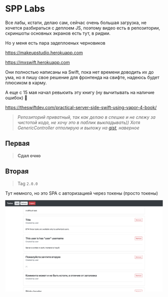 # SPP Labs

Все лабы, кстати, делаю сам, сейчас очень большая загрузка, не хочется разбираться с деплоем JS, поэтому видео есть в репозитории, скриншоты основных экранов есть тут, в ридми.

Но у меня есть пара задеплоеных черновиков

https://makeupstudio.herokuapp.com

https://mxswift.herokuapp.com

Они полностью написаны на Swift, пока нет времени доводить их до ума, но я пишу свое решение для фронтенда на свифте, надеюсь будет плюсиком в карму.

А еще с 15 мая начал ревьюить эту книгу (ну вычитывать на наличие ошибок) 🌚

https://theswiftdev.com/practical-server-side-swift-using-vapor-4-book/


> _Репозиторий приватный, так как делаю в спешке и не слежу за чистотой кода, не хочу это в паблик выкладывать))_
> _Хотя GenericController отполирую и выложу на [gist](https://gist.github.com/maximkrouk), наверное_
## Первая

> **Сдал очно**

## Вторая

> Tag `2.0.0`

Тут немного, но это SPA с авторизацией через токены (просто токены)

![Lab2](./Assets/Lab2.png)
